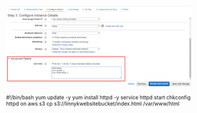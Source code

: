 

![Bash](../images/EC2/bash.png)

#!/bin/bash
yum update -y
yum install httpd -y
service httpd start
chkconfig httpd on
aws s3 cp s3://linnykwebsitebucket/index.html /var/www/html